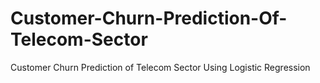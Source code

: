 # Customer-Churn-Prediction-Of-Telecom-Sector
Customer Churn Prediction of Telecom Sector Using Logistic Regression
